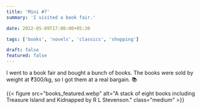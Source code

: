 ```yaml
---
title: 'Mini #7'
summary: 'I visited a book fair.'

date: 2022-05-09T17:00:00+05:30

tags: ['books', 'novels', 'classics', 'shopping']

draft: false
featured: false
---
```


I went to a book fair and bought a bunch of books.
The books were sold by weight at ₹300/kg, so I got them at a real bargain. :books:

{{< figure src="books_featured.webp" alt="A stack of eight books including Treasure Island and Kidnapped by R L Stevenson." class="medium" >}}
